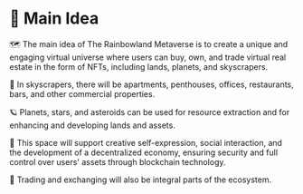 # 🧏 Main Idea

🗺️ The main idea of The Rainbowland Metaverse is to create a unique and engaging virtual universe where users can buy, own, and trade virtual real estate in the form of NFTs, including lands, planets, and skyscrapers.

🌆 In skyscrapers, there will be apartments, penthouses, offices, restaurants, bars, and other commercial properties.

🪐 Planets, stars, and asteroids can be used for resource extraction and for enhancing and developing lands and assets.

🫶 This space will support creative self-expression, social interaction, and the development of a decentralized economy, ensuring security and full control over users' assets through blockchain technology.

🏦 Trading and exchanging will also be integral parts of the ecosystem.
